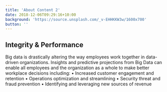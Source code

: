 ```yaml
---
title: 'About Content 2'
date: 2018-12-06T09:29:16+10:00
background: 'https://source.unsplash.com/_v-EHHKKW3w/1600x700'
button: ''
---
```


## Integrity & Performance

Big data is drastically altering the way employees work together in data-driven organizations. Insights and predictive projections from Big Data can enable all employees and the organization as a whole to make better workplace decisions including:
•	Increased customer engagement and retention
•	Operations optimization and streamlining
•	Security threat and fraud prevention
•	Identifying and leveraging new sources of revenue

